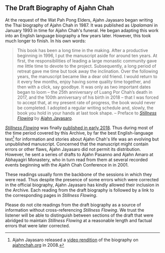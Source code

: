 ## The Draft Biography of Ajahn Chah
<!--TITLE:The Draft Biography of Ajahn Chah-->
At the request of the Wat Pah Pong Elders, Ajahn Jayasaro began writing the Thai biography of Ajahn Chah in 1987. It was published as _Upalamani_ in January 1993 in time for Ajahn Chah's funeral. He began adapting this work into an English language biography a few years later. However, this took much longer to finish. In his own words:

> This book has been a long time in the making. After a productive beginning in 1996, I put the manuscript aside for around ten years. At first,
> the responsibilities of leading a large monastic community gave me little
> time to devote to the project. Subsequently, a long period of retreat gave
> me time but took away the inclination. Over the following years, the
> manuscript became like a dear old friend. I would return to it every few
> months, enjoy having some quality time together, and then with a click,
> say goodbye. It was only as two important dates began to loom – the 25th
> anniversary of Luang Por Chah’s death in 2017, and the 100th anniversary
> of his birth in 2018 – that I was forced to accept that, at my present rate of
> progress, the book would never be completed. I adopted a regular writing
> schedule and, slowly, the book you hold in your hands at last took shape. – Preface to [_Stillness Flowing_](https://www.abhayagiri.org/media/books/stillness-flowing%20-%202018-08-31.pdf) by <a href="../teachers/ajahn-jayasaro.html">Ajahn Jayasaro</a>.

_[Stillness Flowing](https://www.abhayagiri.org/media/books/stillness-flowing%20-%202018-08-31.pdf)_ was finally [published in early 2018](../../pages/events/UD2018-1.html). Thus during most of the time period covered by this Archive, by far the best English-language text[^1] for information and stories about Ajahn Chah's life was an evolving but unpublished manuscript. Concerned that the manuscript might contain errors or other flaws, Ajahn Jayasaro did not permit its distribution. However, he sent a series of drafts to Ajahn Pasanno and Ajahn Amaro at Abhayagiri Monastery, who in turn read from them at several recorded events beginning with the Ajahh Chah Conference in in 2001. 

These readings usually form the backbone of the sessions in which they were read. Thus despite the presence of some errors which were corrected in the official biography, Ajahn Jayasaro has kindly allowed their inclusion in the Archive. Each reading from the draft biography is followed by a link to the corresponding pages in _Stillness Flowing_.

Please do not cite readings from the draft biography as a source of information without cross-referencing _Stillness Flowing_. We trust the listener will be able to distinguish between sections of the draft that were abridged to maintain _Stillness Flowing_ at a reasonable length and factual errors that were later corrected. 

[^1]: Ajahn Jayasaro released a [video rendition](https://ajahnchah.org/videos.htm) of the biography on [ajahnchah.org](https://ajahnchah.org) in 2008.

